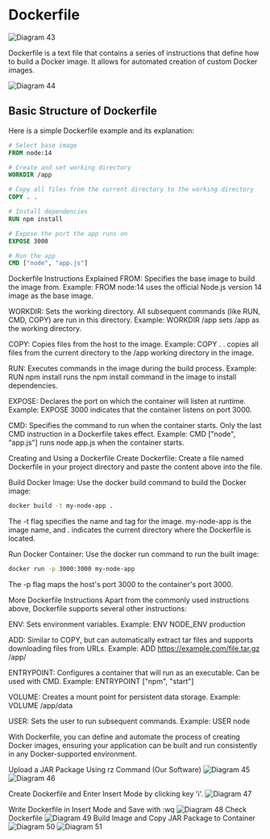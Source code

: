 # Dockerfile

![Diagram 43](../images/Picture43.png)

Dockerfile is a text file that contains a series of instructions that define how to build a Docker image. It allows for automated creation of custom Docker images.

![Diagram 44](../images/Picture44.png)

## Basic Structure of Dockerfile

Here is a simple Dockerfile example and its explanation:

```dockerfile
# Select base image
FROM node:14

# Create and set working directory
WORKDIR /app

# Copy all files from the current directory to the working directory
COPY . .

# Install dependencies
RUN npm install

# Expose the port the app runs on
EXPOSE 3000

# Run the app
CMD ["node", "app.js"]
```

Dockerfile Instructions Explained
FROM: Specifies the base image to build the image from. Example: FROM node:14 uses the official Node.js version 14 image as the base image.

WORKDIR: Sets the working directory. All subsequent commands (like RUN, CMD, COPY) are run in this directory. Example: WORKDIR /app sets /app as the working directory.

COPY: Copies files from the host to the image. Example: COPY . . copies all files from the current directory to the /app working directory in the image.

RUN: Executes commands in the image during the build process. Example: RUN npm install runs the npm install command in the image to install dependencies.

EXPOSE: Declares the port on which the container will listen at runtime. Example: EXPOSE 3000 indicates that the container listens on port 3000.

CMD: Specifies the command to run when the container starts. Only the last CMD instruction in a Dockerfile takes effect. Example: CMD ["node", "app.js"] runs node app.js when the container starts.

Creating and Using a Dockerfile
Create Dockerfile: Create a file named Dockerfile in your project directory and paste the content above into the file.

Build Docker Image: Use the docker build command to build the Docker image:
```sh
docker build -t my-node-app .
```
The -t flag specifies the name and tag for the image. my-node-app is the image name, and . indicates the current directory where the Dockerfile is located.

Run Docker Container: Use the docker run command to run the built image:
```sh
docker run -p 3000:3000 my-node-app
```
The -p flag maps the host's port 3000 to the container's port 3000.

More Dockerfile Instructions
Apart from the commonly used instructions above, Dockerfile supports several other instructions:

ENV: Sets environment variables. Example: ENV NODE_ENV production

ADD: Similar to COPY, but can automatically extract tar files and supports downloading files from URLs. Example: ADD https://example.com/file.tar.gz /app/

ENTRYPOINT: Configures a container that will run as an executable. Can be used with CMD. Example: ENTRYPOINT ["npm", "start"]

VOLUME: Creates a mount point for persistent data storage. Example: VOLUME /app/data

USER: Sets the user to run subsequent commands. Example: USER node

With Dockerfile, you can define and automate the process of creating Docker images, ensuring your application can be built and run consistently in any Docker-supported environment.

Upload a JAR Package Using rz Command (Our Software)
![Diagram 45](../images/Picture45.png)
![Diagram 46](../images/Picture46.png)

Create Dockerfile and Enter Insert Mode by clicking key 'i'.
![Diagram 47](../images/Picture47.png)

Write Dockerfile in Insert Mode and Save with :wq
![Diagram 48](../images/Picture48.png)
Check Dockerfile
![Diagram 49](../images/Picture49.png)
Build Image and Copy JAR Package to Container
![Diagram 50](../images/Picture50.png)
![Diagram 51](../images/Picture51.png)
